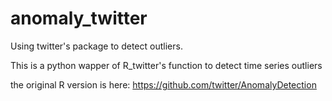 # anomaly_twitter
Using twitter's package to detect outliers.

This is a python wapper of R_twitter's function to detect time series outliers

the original R version is here: https://github.com/twitter/AnomalyDetection
